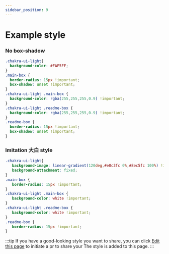 ```yaml
---
sidebar_position: 9
---
```


# Example style
### No box-shadow
```css
.chakra-ui-light{
  background-color: #FAF5FF;
}
.main-box {
  border-radius: 15px !important;
  box-shadow: unset !important;
}
.chakra-ui-light .main-box {
  background-color: rgba(255,255,255,0.9) !important;
}
.chakra-ui-light .readme-box {
  background-color: rgba(255,255,255,0.9) !important;
}
.readme-box {
  border-radius: 15px !important;
  box-shadow: unset !important;
}
```
### Imitation 大白 style
```css
.chakra-ui-light{
   background-image: linear-gradient(120deg,#e0c3fc 0%,#8ec5fc 100%) !important;
   background-attachment: fixed;
}
.main-box {
   border-radius: 15px !important;
}
.chakra-ui-light .main-box {
   background-color: white !important;
}
.chakra-ui-light .readme-box {
   background-color: white !important;
}
.readme-box {
   border-radius: 15px !important;
}
```
:::tip
If you have a good-looking style you want to share, you can click [Edit this page](https://github.com/Xhofe/alist-doc/edit/main/docs/style.md) to initiate a pr to share your The style is added to this page.
:::